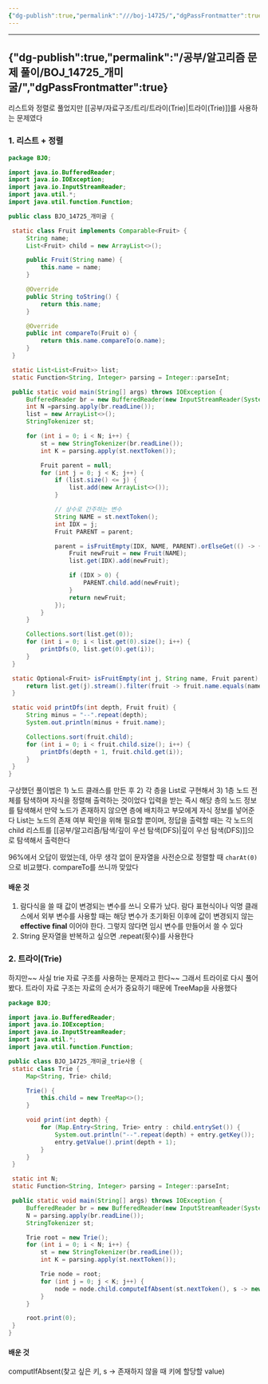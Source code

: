 ```yaml
---
{"dg-publish":true,"permalink":"///boj-14725/","dgPassFrontmatter":true}
---
```



---
{"dg-publish":true,"permalink":"/공부/알고리즘 문제 풀이/BOJ_14725_개미굴/","dgPassFrontmatter":true}
---


리스트와 정렬로 풀었지만 [[공부/자료구조/트리/트라이(Trie)\|트라이(Trie)]]를 사용하는 문제였다

### 1. 리스트 + 정렬
   ```java
package BJO;

import java.io.BufferedReader;
import java.io.IOException;
import java.io.InputStreamReader;
import java.util.*;
import java.util.function.Function;

public class BJO_14725_개미굴 {

    static class Fruit implements Comparable<Fruit> {
        String name;
        List<Fruit> child = new ArrayList<>();

        public Fruit(String name) {
            this.name = name;
        }

        @Override
        public String toString() {
            return this.name;
        }

        @Override
        public int compareTo(Fruit o) {
            return this.name.compareTo(o.name);
        }
    }

    static List<List<Fruit>> list;
	static Function<String, Integer> parsing = Integer::parseInt;

    public static void main(String[] args) throws IOException {
        BufferedReader br = new BufferedReader(new InputStreamReader(System.in));
        int N =parsing.apply(br.readLine());
        list = new ArrayList<>();
        StringTokenizer st;

        for (int i = 0; i < N; i++) {
            st = new StringTokenizer(br.readLine());
            int K = parsing.apply(st.nextToken());

            Fruit parent = null;
            for (int j = 0; j < K; j++) {
                if (list.size() <= j) {
                    list.add(new ArrayList<>());
                }

                // 상수로 간주하는 변수
                String NAME = st.nextToken();
                int IDX = j;
                Fruit PARENT = parent;

                parent = isFruitEmpty(IDX, NAME, PARENT).orElseGet(() -> {
                    Fruit newFruit = new Fruit(NAME);
                    list.get(IDX).add(newFruit);

                    if (IDX > 0) {
                        PARENT.child.add(newFruit);
                    }
                    return newFruit;
                });
            }
        }

        Collections.sort(list.get(0));
        for (int i = 0; i < list.get(0).size(); i++) {
            printDfs(0, list.get(0).get(i));
        }
    }

    static Optional<Fruit> isFruitEmpty(int j, String name, Fruit parent) {
        return list.get(j).stream().filter(fruit -> fruit.name.equals(name) && (parent == null || parent.child.contains(fruit))).findAny();
    }

    static void printDfs(int depth, Fruit fruit) {
        String minus = "--".repeat(depth);
        System.out.println(minus + fruit.name);

        Collections.sort(fruit.child);
        for (int i = 0; i < fruit.child.size(); i++) {
            printDfs(depth + 1, fruit.child.get(i));
        }
    }
}

```
   
   구상했던 풀이법은 1) 노드 클래스를 만든 후 2) 각 층을 List로 구현해서 3) 1층 노드 전체를 탐색하며 자식을 정렬해 출력하는 것이었다
   입력을 받는 즉시 해당 층의 노드 정보를 탐색해서 만약 노드가 존재하지 않으면 층에 배치하고 부모에게 자식 정보를 넣어준다
   List는 노드의 존재 여부 확인을 위해 필요할 뿐이며, 정답을 출력할 때는 각 노드의 child 리스트를 [[공부/알고리즘/탐색/깊이 우선 탐색(DFS)\|깊이 우선 탐색(DFS)]]으로 탐색해서 출력한다
   
   96%에서 오답이 떴었는데, 아무 생각 없이 문자열을 사전순으로 정렬할 때 `charAt(0)`으로 비교했다. compareTo를 쓰니까 맞았다
   
#### 배운 것
1) 람다식을 쓸 때 값이 변경되는 변수를 쓰니 오류가 났다. 람다 표현식이나 익명 클래스에서 외부 변수를 사용할 때는 해당 변수가 초기화된 이후에 값이 변경되지 않는 **effective final** 이어야 한다. 그렇지 않다면 임시 변수를 만들어서 쓸 수 있다
2) String 문자열을 반복하고 싶으면 .repeat(횟수)를 사용한다

### 2. 트라이(Trie)
   하지만~~ 사실 trie 자료 구조를 사용하는 문제라고 한다~~
   그래서 트라이로 다시 풀어봤다. 트라이 자료 구조는 자료의 순서가 중요하기 때문에 TreeMap을 사용했다
   
   ```java
package BJO;

import java.io.BufferedReader;
import java.io.IOException;
import java.io.InputStreamReader;
import java.util.*;
import java.util.function.Function;

public class BJO_14725_개미굴_trie사용 {
    static class Trie {
        Map<String, Trie> child;

        Trie() {
            this.child = new TreeMap<>();
        }

        void print(int depth) {
            for (Map.Entry<String, Trie> entry : child.entrySet()) {
                System.out.println("--".repeat(depth) + entry.getKey());
                entry.getValue().print(depth + 1);
            }
        }
    }

    static int N;
    static Function<String, Integer> parsing = Integer::parseInt;

    public static void main(String[] args) throws IOException {
        BufferedReader br = new BufferedReader(new InputStreamReader(System.in));
        N = parsing.apply(br.readLine());
        StringTokenizer st;

        Trie root = new Trie();
        for (int i = 0; i < N; i++) {
            st = new StringTokenizer(br.readLine());
            int K = parsing.apply(st.nextToken());

            Trie node = root;
            for (int j = 0; j < K; j++) {
                node = node.child.computeIfAbsent(st.nextToken(), s -> new Trie());
            }
        }

        root.print(0);
    }
}

```

#### 배운 것
computIfAbsent(찾고 싶은 키, s -> 존재하지 않을 때 키에 할당할 value)